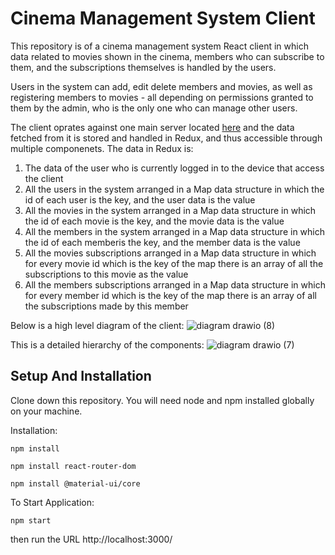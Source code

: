 # Cinema Management System Client 

This repository is of a cinema management system React client in which data related to movies shown in the cinema, members who can subscribe to them, and the subscriptions themselves is handled by the users.

Users in the system can add, edit delete members and movies, as well as registering members to movies - all depending on permissions granted to them by the admin, who is the only one who can manage other users.

The client oprates against one main server located [here](https://github.com/oril1234/Cinema-Management-System-Main-Flask-Server) and the data fetched from it is stored and handled in 
Redux, and thus accessible through multiple componenets.
The data in Redux is:
1. The data of the user who is currently logged in to the device that access the client
2. All the users in the system arranged in a Map data structure in which the id of each user is the key, and the user data is the value
3. All the movies in the system arranged in a Map data structure in which the id of each movie is the key, and the movie data is the value
4. All the members in the system arranged in a Map data structure in which the id of each memberis the key, and the member data is the value
5. All the movies subscriptions arranged in a Map data structure in which for every movie id which is the key of the map there is an array of all the subscriptions to this movie as the value
6. All the members subscriptions arranged in a Map data structure in which for every member id which is the key of the map there is an array of all the subscriptions made by this member

Below is a high level diagram of the client:
![diagram drawio (8)](https://user-images.githubusercontent.com/49225452/198881665-f1fc94cf-a129-402a-97ca-d80df266d711.png)


This is a detailed hierarchy of the components:
![diagram drawio (7)](https://user-images.githubusercontent.com/49225452/198881268-1dbfd325-5f66-4166-b356-2a950a16f947.png)


## Setup And Installation
Clone down this repository. You will need node and npm installed globally on your machine.

Installation:

`npm install`

`npm install react-router-dom`

`npm install @material-ui/core`


To Start Application:

`npm start`

then run the URL http://localhost:3000/


